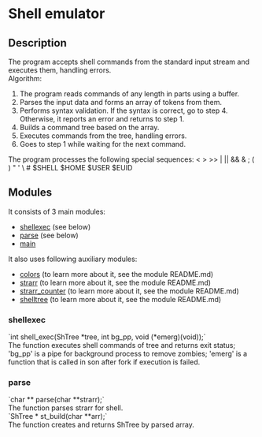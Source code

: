 <h1> Shell emulator </h1>
<h2> Description </h2>
The program accepts shell commands from the standard input stream and executes them, handling errors.<br>
Algorithm:
<ol>
  <li>
    The program reads commands of any length in parts using a buffer.
  </li>
  <li>
    Parses the input data and forms an array of tokens from them.
  </li>
  <li>
    Performs syntax validation. If the syntax is correct, go to step 4. Otherwise, it reports an error and returns to step 1.
  </li>
  <li>
    Builds a command tree based on the array.
  </li>
  <li>
    Executes commands from the tree, handling errors.
  </li>
  <li>
    Goes to step 1 while waiting for the next command.
  </li>
</ol>

The program processes the following special sequences: < > >> | || && & ; ( ) " ' \\ # $SHELL $HOME $USER $EUID

<h2> Modules </h2>
It consists of 3 main modules:
<ul>
  <li>
    <u>shellexec</u> (see below)
  </li>
  <li>
    <u>parse</u> (see below)
  </li>
  <li>
    <u>main</u>
  </li>
</ul>

It also uses following auxiliary modules:
<ul>
  <li>
    <u>colors</u> (to learn more about it, see the module README.md)
  </li>
  <li>
    <u>strarr</u> (to learn more about it, see the module README.md)
  </li>
  <li>
    <u>strarr_counter</u> (to learn more about it, see the module README.md)
  </li>
  <li>
    <u>shelltree</u> (to learn more about it, see the module README.md)
  </li>
</ul>

<h3>shellexec</h3>
`int shell_exec(ShTree *tree, int bg_pp, void (*emerg)(void));`<br>
The function executes shell commands of tree and returns exit status;
'bg_pp' is a pipe for background process to remove zombies;
'emerg' is a function that is called in son after fork if execution is failed.<br>

<h3>parse</h3>
`char ** parse(char **strarr);`<br>
The function parses strarr for shell.<br>
`ShTree * st_build(char **arr);`<br>
The function creates and returns ShTree by parsed array.<br>
